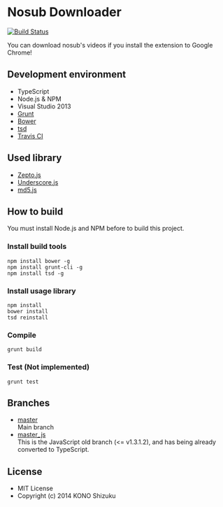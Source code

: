 Nosub Downloader
==================
[![Build Status](https://travis-ci.org/shizuku613/NosubDownloader.svg?branch=master)](https://travis-ci.org/shizuku613/NosubDownloader)

You can download nosub's videos if you install the extension to Google Chrome!

## Development environment
* TypeScript
* Node.js & NPM
* Visual Studio 2013
* [Grunt](http://gruntjs.com)
* [Bower](http://bower.io)
* [tsd](http://definitelytyped.org/tsd/)
* [Travis CI](https://travis-ci.org)

## Used library
* [Zepto.js](http://zeptojs.com)
* [Underscore.js](http://underscorejs.org)
* [md5.js](http://labs.cybozu.co.jp/blog/mitsunari/2007/07/md5js_1.html)

## How to build
You must install Node.js and NPM before to build this project.

### Install build tools
```
npm install bower -g
npm install grunt-cli -g
npm install tsd -g
```

### Install usage library
```
npm install
bower install
tsd reinstall
```

### Compile
```
grunt build
```

### Test (Not implemented)
```
grunt test
```

## Branches
* [master](https://github.com/shizuku613/NosubDownloader/tree/master)<br />
Main branch
* [master_js](https://github.com/shizuku613/NosubDownloader/tree/master_js)<br />
This is the JavaScript old branch (<= v1.3.1.2), and has being already converted to TypeScript.

## License
* MIT License
* Copyright (c) 2014 KONO Shizuku